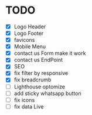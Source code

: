# TODO

- [x] Logo Header
- [x] Logo Footer
- [x] favicons
- [x] Mobile Menu
- [x] contact us Form make it work
- [x] contact us EndPoint
- [x] SEO
- [x] fix filter by responsive
- [x] fix breadcrumb
- [ ] Lighthouse optomize
- [ ] add sticky whatsapp button
- [ ] fix icons
- [ ] fix data Live
